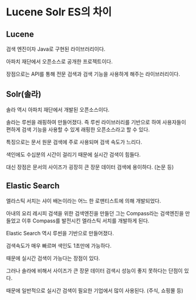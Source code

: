 # Lucene Solr ES의 차이

## Lucene

검색 엔진이자 Java로 구현된 라이브러리이다.

아파치 재단에서 오픈소스로 공개한 프로젝트이다.

장점으로는 API를 통해 전문 검색과 검색 기능을 사용하게 해주는 라이브러리이다.

## Solr(솔라)

솔라 역시 아파치 재단에서 개발된 오픈소스이다.

솔라는 루씬을 래핑하여 만들어졌다. 즉 루씬 라이브러리를 기반으로 하여 사용자들이 편하게 검색 기능을 사용할 수 있게 래핑한 오픈소스라고 할 수 있다.

특징으로는 문서 원문 검색에 주로 사용되며 검색 속도가 느리다.

색인에도 수십분의 시간이 걸리기 때문에 실시간 검색이 힘들다.

대신 장점은 문서의 사이즈가 굉장히 큰 장문 데이터 검색에 용이하다. (논문 등)

## Elastic Search

엘라스틱 서치는 샤이 배논이라는 어느 한 로맨티스트에 의해 개발되었다.

아내의 요리 레시피 검색을 위한 검색엔진을 만들던 그는 Compass라는 검색엔진을 만들었고 이후 Compass를 발전시킨 엘라스틱 서치를 개발하게 된다.

Elastic Search 역시 루씬을 기반으로 만들어졌다.

검색속도가 매우 빠르며 색인도 1초만에 가능하다.

때문에 실시간 검색이 가능다는 장점이 있다.

그러나 솔라에 비해서 사이즈가 큰 장문 데이터 검색시 성능이 좋지 못하다는 단점이 있다.

때문에 일반적으로 실시간 검색이 필요한 기업에서 많이 사용된다. (주식, 쇼핑몰 등)